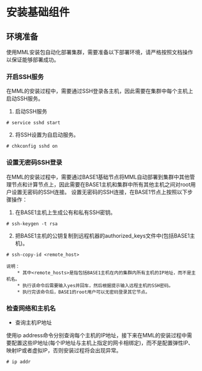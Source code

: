 # 安装基础组件

## 环境准备
使用MML安装包自动化部署集群，需要准备以下部署环境，请严格按照文档操作以保证能够部署成功。

### 开启SSH服务
在MML的安装过程中，需要通过SSH登录各主机，因此需要在集群中每个主机上启动SSH服务。
1. 启动SSH服务

```
# service sshd start
```
2. 将SSH设置为自启动服务。

```
# chkconfig sshd on
```

### 设置无密码SSH登录

在MML的安装过程中，需要通过BASE1基础节点将MML自动部署到集群中其他管理节点和计算节点上，因此需要在BASE1主机和集群中所有其他主机之间对root用户设置无密码的SSH连接。
设置无密码的SSH连接，在BASE1节点上按照以下步骤操作：

1. 在BASE1主机上生成公有和私有SSH密钥。

```
# ssh-keygen -t rsa
```
2. 把BASE1主机的公钥复制到远程机器的authorized_keys文件中(包括BASE1主机)。

```
# ssh-copy-id <remote_host>
```
    说明：
        * 其中<remote_hosts>是指包括BASE1主机在内的集群内所有主机的IP地址，而不是主机名。
        * 执行该命令后需要输入yes并回车，然后根据提示输入远程主机的SSH密码。
        * 执行完该命令后，BASE1的root用户可以无密码登录其它节点。

### 检查网络和主机名
* 查询主机IP地址

使用ip address命令分别查询每个主机的IP地址，接下来在MML的安装过程中需要配置这些IP地址(每个IP地址与主机上指定的网卡相绑定)，而不是配置弹性IP、映射IP或者虚拟IP，否则安装过程将会出现异常。

```
# ip addr
```


